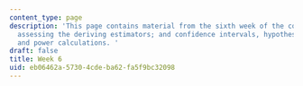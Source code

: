 ```yaml
---
content_type: page
description: 'This page contains material from the sixth week of the course and covers
  assessing the deriving estimators; and confidence intervals, hypothesis testing,
  and power calculations. '
draft: false
title: Week 6
uid: eb06462a-5730-4cde-ba62-fa5f9bc32098
---
```

